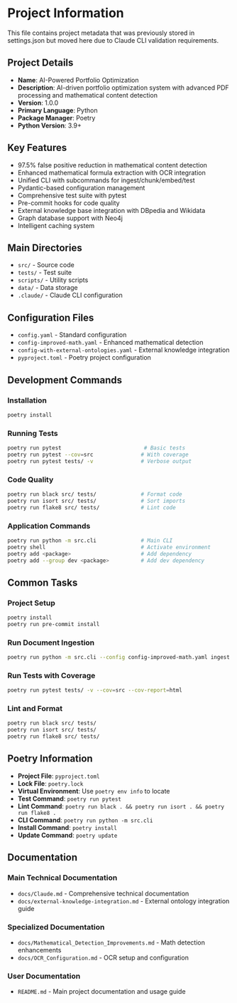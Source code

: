 # Project Information

This file contains project metadata that was previously stored in settings.json but moved here due to Claude CLI validation requirements.

## Project Details

- **Name**: AI-Powered Portfolio Optimization
- **Description**: AI-driven portfolio optimization system with advanced PDF processing and mathematical content detection
- **Version**: 1.0.0
- **Primary Language**: Python
- **Package Manager**: Poetry
- **Python Version**: 3.9+

## Key Features

- 97.5% false positive reduction in mathematical content detection
- Enhanced mathematical formula extraction with OCR integration
- Unified CLI with subcommands for ingest/chunk/embed/test
- Pydantic-based configuration management
- Comprehensive test suite with pytest
- Pre-commit hooks for code quality
- External knowledge base integration with DBpedia and Wikidata
- Graph database support with Neo4j
- Intelligent caching system

## Main Directories

- `src/` - Source code
- `tests/` - Test suite
- `scripts/` - Utility scripts
- `data/` - Data storage
- `.claude/` - Claude CLI configuration

## Configuration Files

- `config.yaml` - Standard configuration
- `config-improved-math.yaml` - Enhanced mathematical detection
- `config-with-external-ontologies.yaml` - External knowledge integration
- `pyproject.toml` - Poetry project configuration

## Development Commands

### Installation
```bash
poetry install
```

### Running Tests
```bash
poetry run pytest                          # Basic tests
poetry run pytest --cov=src               # With coverage
poetry run pytest tests/ -v               # Verbose output
```

### Code Quality
```bash
poetry run black src/ tests/              # Format code
poetry run isort src/ tests/              # Sort imports
poetry run flake8 src/ tests/             # Lint code
```

### Application Commands
```bash
poetry run python -m src.cli              # Main CLI
poetry shell                              # Activate environment
poetry add <package>                      # Add dependency
poetry add --group dev <package>          # Add dev dependency
```

## Common Tasks

### Project Setup
```bash
poetry install
poetry run pre-commit install
```

### Run Document Ingestion
```bash
poetry run python -m src.cli --config config-improved-math.yaml ingest
```

### Run Tests with Coverage
```bash
poetry run pytest tests/ -v --cov=src --cov-report=html
```

### Lint and Format
```bash
poetry run black src/ tests/
poetry run isort src/ tests/
poetry run flake8 src/ tests/
```

## Poetry Information

- **Project File**: `pyproject.toml`
- **Lock File**: `poetry.lock`
- **Virtual Environment**: Use `poetry env info` to locate
- **Test Command**: `poetry run pytest`
- **Lint Command**: `poetry run black . && poetry run isort . && poetry run flake8 .`
- **CLI Command**: `poetry run python -m src.cli`
- **Install Command**: `poetry install`
- **Update Command**: `poetry update`

## Documentation

### Main Technical Documentation
- `docs/Claude.md` - Comprehensive technical documentation
- `docs/external-knowledge-integration.md` - External ontology integration guide

### Specialized Documentation
- `docs/Mathematical_Detection_Improvements.md` - Math detection enhancements
- `docs/OCR_Configuration.md` - OCR setup and configuration

### User Documentation
- `README.md` - Main project documentation and usage guide